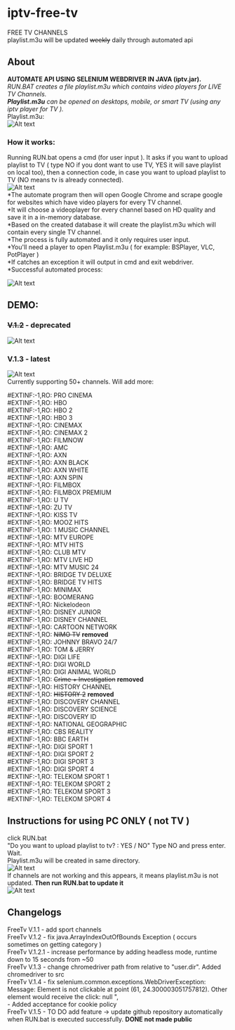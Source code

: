 # iptv-free-tv
FREE TV CHANNELS  
playlist.m3u will be updated ~~weekly~~ daily through automated api     
## About
**AUTOMATE API USING SELENIUM WEBDRIVER IN JAVA (iptv.jar).** *RUN.BAT creates a file playlist.m3u which contains video players for LIVE TV Channels.   
**Playlist.m3u** can be opened on desktops, mobile, or smart TV (using any iptv player for TV ).*  
Playlist.m3u:  
![Alt text](https://i.imgur.com/dJGyPEV.jpg)
### How it works:
Running RUN.bat opens a cmd (for user input ). It asks if you want to upload playlist to TV ( type NO if you dont want to use TV, YES it will save playlist on local too),
then a connection code, in case you want to upload playlist to TV (NO means tv is already connected).  
![Alt text](https://i.imgur.com/huMuSU7.jpg "Optional")  
*The automate program then will open Google Chrome and scrape google for websites which have video players for every TV channel.  
*It will choose a videoplayer for every channel based on HD quality and save it in a in-memory database.  
*Based on the created database it will create the playlist.m3u which will contain every single TV channel.  
*The process is fully automated and it only requires user input.  
*You'll need a player to open Playlist.m3u ( for example: BSPlayer, VLC, PotPlayer )  
*If catches an exception it will output in cmd and exit webdriver.  
*Successful automated process: 

![Alt text](https://i.imgur.com/3RBVhsN.jpg) 

## DEMO:   
### ~~V.1.2~~  - deprecated
![Alt text](https://media.giphy.com/media/S4Hl2Ljqig17XqbM5y/giphy.gif)   

### V.1.3 - latest
![Alt text](https://media.giphy.com/media/H7f4HiTzSUMrpQ78CU/giphy.gif)  
Currently supporting 50+ channels. Will add more:  

#EXTINF:-1,RO: PRO CINEMA  
#EXTINF:-1,RO: HBO  
#EXTINF:-1,RO: HBO 2  
#EXTINF:-1,RO: HBO 3  
#EXTINF:-1,RO: CINEMAX  
#EXTINF:-1,RO: CINEMAX 2  
#EXTINF:-1,RO: FILMNOW  
#EXTINF:-1,RO: AMC  
#EXTINF:-1,RO: AXN  
#EXTINF:-1,RO: AXN BLACK  
#EXTINF:-1,RO: AXN WHITE  
#EXTINF:-1,RO: AXN SPIN  
#EXTINF:-1,RO: FILMBOX  
#EXTINF:-1,RO: FILMBOX PREMIUM  
#EXTINF:-1,RO: U TV  
#EXTINF:-1,RO: ZU TV  
#EXTINF:-1,RO: KISS TV  
#EXTINF:-1,RO: MOOZ HITS  
#EXTINF:-1,RO: 1 MUSIC CHANNEL  
#EXTINF:-1,RO: MTV EUROPE  
#EXTINF:-1,RO: MTV HITS  
#EXTINF:-1,RO: CLUB MTV  
#EXTINF:-1,RO: MTV LIVE HD  
#EXTINF:-1,RO: MTV MUSIC 24  
#EXTINF:-1,RO: BRIDGE TV DELUXE  
#EXTINF:-1,RO: BRIDGE TV HITS  
#EXTINF:-1,RO: MINIMAX  
#EXTINF:-1,RO: BOOMERANG  
#EXTINF:-1,RO: Nickelodeon  
#EXTINF:-1,RO: DISNEY JUNIOR  
#EXTINF:-1,RO: DISNEY CHANNEL  
#EXTINF:-1,RO: CARTOON NETWORK  
#EXTINF:-1,RO: ~~NIMO TV~~ **removed**  
#EXTINF:-1,RO: JOHNNY BRAVO 24/7  
#EXTINF:-1,RO: TOM & JERRY  
#EXTINF:-1,RO: DIGI LIFE  
#EXTINF:-1,RO: DIGI WORLD  
#EXTINF:-1,RO: DIGI ANIMAL WORLD  
#EXTINF:-1,RO: ~~Crime + Investigation~~ **removed**   
#EXTINF:-1,RO: HISTORY CHANNEL  
#EXTINF:-1,RO: ~~HISTORY 2~~ **removed**     
#EXTINF:-1,RO: DISCOVERY CHANNEL  
#EXTINF:-1,RO: DISCOVERY SCIENCE  
#EXTINF:-1,RO: DISCOVERY ID  
#EXTINF:-1,RO: NATIONAL GEOGRAPHIC  
#EXTINF:-1,RO: CBS REALITY  
#EXTINF:-1,RO: BBC EARTH  
#EXTINF:-1,RO: DIGI SPORT 1   
#EXTINF:-1,RO: DIGI SPORT 2   
#EXTINF:-1,RO: DIGI SPORT 3    
#EXTINF:-1,RO: DIGI SPORT 4   
#EXTINF:-1,RO: TELEKOM SPORT 1   
#EXTINF:-1,RO: TELEKOM SPORT 2   
#EXTINF:-1,RO: TELEKOM SPORT 3   
#EXTINF:-1,RO: TELEKOM SPORT 4     

## Instructions for using PC ONLY ( not TV ) 
click RUN.bat  
"Do you want to upload playlist to tv? : YES / NO" Type NO and press enter. Wait.  
Playlist.m3u will be created in same directory.  
![Alt text](https://i.imgur.com/z29iG1T.jpg)  
If channels are not working and this appears, it means playlist.m3u is not updated. **Then run RUN.bat to update it**   
![Alt text](https://i.imgur.com/Kg9cGcP.jpg)
## Changelogs  
FreeTv V.1.1 - add sport channels  
FreeTv V.1.2 - fix java.ArrayIndexOutOfBounds Exception ( occurs sometimes on getting category )  
FreeTv V.1.2.1 - increase performance by adding headless mode, runtime down to 15 seconds from ~50  
FreeTv V.1.3  - change chromedriver path from relative to "user.dir". Added chromedriver to src  
FreeTv V.1.4 - fix selenium.common.exceptions.WebDriverException: Message: Element is not clickable at point (61, 24.300003051757812). Other element would receive the click: null ",  
             - Added acceptance for cookie policy  
FreeTv V.1.5 - TO DO add feature -> update github repository automatically when RUN.bat is executed successfully. **DONE not made public**  
